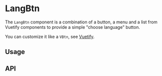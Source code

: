 # LangBtn

The `LangBtn` component is a combination of a button, a menu and a list from Vuetify components to provide a simple "choose language" button.

You can customize it like a `VBtn`, see [Vuetify](https://vuetifyjs.com/en/components/buttons).

## Usage

<Example value="common/lang-btn/base" />

## API

<API
  :component="{
    'props': [
      {
        name: 'available-languages',
        default: `'*'`,
        type: 'array | string',
        description: 'List of languages the user can choose from. Default is every language.'
      },
      {
        name: 'label',
        default: `'Choix de la langue. Actuellement :'`,
        type: 'string',
        description: 'Value for __aria-label__ property, provides an indication of the purpose of the button to assistive technologies.'
      },
      {
        name: 'flags',
        default: 'false',
        type: 'boolean',
        description: 'Activates flags mode, the flags images will appear in the languages list. Works in combination with __flags-url__ and looks for SVG images in the public folder named following ISO 639-1.'
      },
      {
        name: 'flags-url',
        default: `'/img/flags/'`,
        type: 'string',
        description: 'Path to flags folder located in __public__ folder.'
      },
      {
        name: 'display-text-btn',
        default: 'true',
        type: 'boolean',
        description: 'Shows the current language in the button.'
      },
      {
        name: 'display-arrow',
        default: 'true',
        type: 'boolean',
        description: 'Displays a down arrow in the button.'
      },
      {
        name: 'value',
        default: `'fr'`,
        type: 'string',
        description: 'Current language.'
      },
      {
        name: 'absolute',
        default: 'false',
        type: 'boolean',
        description: 'Position the component absolutely.'
      },
      {
        name: 'dark',
        default: 'false',
        type: 'boolean',
        description: 'Applies the dark theme variant.'
      },
      {
        name: 'disabled',
        default: 'false',
        type: 'boolean',
        description: 'Makes the button disabled.'
      },
      {
        name: 'fixed',
        default: 'false',
        type: 'boolean',
        description: 'Position the element fixed.'
      },
      {
        name: 'menu-left',
        default: 'false',
        type: 'boolean',
        description: 'Align the menu towards the left.'
      },
      {
        name: 'allow-overflow',
        default: 'true',
        type: 'boolean',
        description: 'Removes overflow re-positioning for the content.'
      },
      {
        name: 'auto',
        default: 'false',
        type: 'boolean',
        description: 'Centers list on selected element.'
      },
      {
        name: 'close-delay',
        default: '0',
        type: 'number | string',
        description: 'Milliseconds to wait before closing component.'
      },
      {
        name: 'close-on-click',
        default: 'true',
        type: 'boolean',
        description: 'Designates if menu should close on outside-activator click.'
      },
      {
        name: 'close-on-content-click',
        default: 'true',
        type: 'boolean',
        description: 'Designates if menu should close when its content is clicked.'
      },
      {
        name: 'content-class',
        default: 'undefined',
        type: 'string',
        description: 'Applies a custom class to the detached element. This is useful because the content is moved to the end of the app and is not targetable by classes passed directly on the component.'
      },
      {
        name: 'disable-keys',
        default: 'false',
        type: 'boolean',
        description: 'Removes all keyboard interaction.'
      },
      {
        name: 'full-width',
        default: 'false',
        type: 'boolean',
        description: 'Forces 100% width.'
      },
      {
        name: 'lazy',
        default: 'false',
        type: 'boolean',
        description: 'Conditionally renders content on mounted. Will only render content if activated.'
      },
      {
        name: 'max-height',
        default: `'auto'`,
        type: 'number | string',
        description: 'Sets the maximum height for the content.'
      },
      {
        name: 'max-width',
        default: `'auto'`,
        type: 'number | string',
        description: 'Sets the maximum width for the content.'
      },
      {
        name: 'min-width',
        default: 'undefined',
        type: 'number | string',
        description: 'Sets the minimum width for the content.'
      },
      {
        name: 'nudge-bottom',
        default: '0',
        type: 'number | string',
        description: 'Nudge the content to the bottom.'
      },
      {
        name: 'nudge-left',
        default: '0',
        type: 'number | string',
        description: 'Nudge the content to the left.'
      },
      {
        name: 'nudge-right',
        default: '0',
        type: 'number | string',
        description: 'Nudge the content to the right.'
      },
      {
        name: 'nudge-top',
        default: '0',
        type: 'number | string',
        description: 'Nudge the content to the top.'
      },
      {
        name: 'offset-overflow',
        default: 'false',
        type: 'boolean',
        description: 'Causes the component to flip to the opposite side when repositioned due to overflow.'
      },
      {
        name: 'offset-x',
        default: 'false',
        type: 'boolean',
        description: 'Offset the menu on the x-axis. Works in conjunction with direction left/right.'
      },
      {
        name: 'offset-y',
        default: 'true',
        type: 'boolean',
        description: 'Offset the menu on the y-axis. Works in conjunction with direction top/bottom.'
      },
      {
        name: 'open-delay',
        default: '0',
        type: 'number | string',
        description: 'Milliseconds to wait before opening component.'
      },
      {
        name: 'open-on-click',
        default: 'true',
        type: 'boolean',
        description: 'Designates whether menu should open on activator click.'
      },
      {
        name: 'open-on-hover',
        default: 'false',
        type: 'boolean',
        description: 'Designates whether menu should open on activator hover.'
      },
      {
        name: 'origin',
        default: `'top left'`,
        type: 'boolean',
        description: 'Sets the transition origin.'
      },
      {
        name: 'position-x',
        default: 'undefined',
        type: 'number',
        description: 'Used to position the content when not using an activator slot.'
      },
      {
        name: 'position-y',
        default: 'undefined',
        type: 'number',
        description: 'Used to position the content when not using an activator slot.'
      },
      {
        name: 'transition',
        default: `'v-menu-transition'`,
        type: 'string',
        description: 'Sets the component transition. Can be one of the built in transitions or your own.'
      },
      {
        name: 'menu-value',
        default: 'undefined',
        type: 'any',
        description: 'Controls visibility of the menu.'
      },
      {
        name: 'z-index',
        default: 'undefined',
        type: 'number | string',
        description: 'The z-index used for the component.'
      },
      {
        name: 'menu-left',
        default: 'false',
        type: 'boolean',
        description: 'Align the menu towards the left.'
      },
      {
        name: 'menu-bottom',
        default: 'false',
        type: 'boolean',
        description: 'Align the menu towards the bottom.'
      },
      {
        name: 'menu-right',
        default: 'false',
        type: 'boolean',
        description: 'Align the menu towards the right.'
      },
      {
        name: 'menu-top',
        default: 'false',
        type: 'boolean',
        description: 'Align the menu towards the top.'
      },
      {
        name: 'block',
        default: 'false',
        type: 'boolean',
        description: 'Expands the button to 100% of available space.'
      },
      {
        name: 'color',
        default: `'currentColor'`,
        type: 'string',
        description: 'Applies specified color to the button. It can be any CSS color.'
      },
      {
        name: 'depressed',
        default: 'false',
        type: 'boolean',
        description: 'Removes the button box shadow.'
      },
      {
        name: 'fab',
        default: 'false',
        type: 'boolean',
        description: 'Makes the button round.'
      },
      {
        name: 'flat',
        default: 'false',
        type: 'boolean',
        description: 'Removes the button background color.'
      },
      {
        name: 'icon',
        default: 'false',
        type: 'boolean',
        description: 'Designates the button as icon: round and flat.'
      },
      {
        name: 'large',
        default: 'false',
        type: 'boolean',
        description: 'Large size button.'
      },
      {
        name: 'light',
        default: 'false',
        type: 'boolean',
        description: 'Applies the light theme variant.'
      },
      {
        name: 'loading',
        default: 'false',
        type: 'boolean',
        description: 'Adds a loading icon animation.'
      },
      {
        name: 'outline',
        default: 'true',
        type: 'boolean',
        description: 'Button has an outline.'
      },
      {
        name: 'ripple',
        default: 'true',
        type: 'boolean | object',
        description: 'Applies the __v-ripple__ directive.'
      },
      {
        name: 'round',
        default: 'false',
        type: 'boolean',
        description: 'Button will be round on the sides.'
      },
      {
        name: 'small',
        default: 'false',
        type: 'boolean',
        description: 'Small size button.'
      },
      {
        name: 'tag',
        default: `'button'`,
        type: 'string',
        description: 'Specify a custom tag to use on the component.'
      },
      {
        name: 'type',
        default: `'button'`,
        type: 'string',
        description: 'Set the button\'s type attribute.'
      },
      {
        name: 'btn-value',
        default: 'undefined',
        type: 'any',
        description: 'Controls visibility of the button.'
      },
      {
        name: 'left',
        default: 'false',
        type: 'boolean',
        description: 'Align the component towards the left.'
      },
      {
        name: 'bottom',
        default: 'false',
        type: 'boolean',
        description: 'Align the component towards the bottom.'
      },
      {
        name: 'right',
        default: 'false',
        type: 'boolean',
        description: 'Align the component towards the right.'
      },
      {
        name: 'top',
        default: 'false',
        type: 'boolean',
        description: 'Align the content towards the top.'
      }
    ],
    'events': [
      {
        'name': 'change',
        'description': 'The chosen language.'
      }
    ]
  }"
/>

